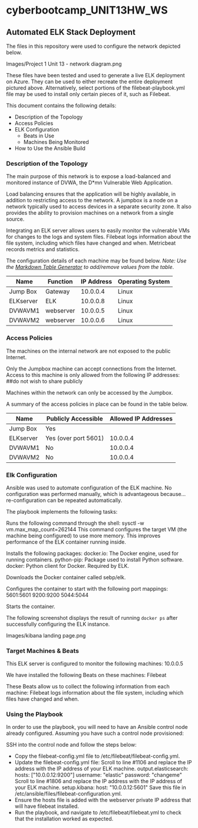 # cyberbootcamp_UNIT13HW_WS

## Automated ELK Stack Deployment

The files in this repository were used to configure the network depicted below.

Images/Project 1 Unit 13 - network diagram.png

These files have been tested and used to generate a live ELK deployment on Azure. They can be used to either recreate the entire deployment pictured above. Alternatively, select portions of the filebeat-playbook.yml file may be used to install only certain pieces of it, such as Filebeat.

This document contains the following details:
- Description of the Topology
- Access Policies
- ELK Configuration
  - Beats in Use
  - Machines Being Monitored
- How to Use the Ansible Build


### Description of the Topology

The main purpose of this network is to expose a load-balanced and monitored instance of DVWA, the D*mn Vulnerable Web Application.

Load balancing ensures that the application will be highly available, in addition to restricting access to the network.
A jumpbox is a node on a network typically used to access devices in a separate security zone. It also provides the ability to provision machines on a network from a single source.

Integrating an ELK server allows users to easily monitor the vulnerable VMs for changes to the logs and system files.
Filebeat logs information about the file system, including which files have changed and when.
Metricbeat records metrics and statistics.

The configuration details of each machine may be found below.
_Note: Use the [Markdown Table Generator](http://www.tablesgenerator.com/markdown_tables) to add/remove values from the table_.

| Name     | Function | IP Address | Operating System |
|----------|----------|------------|------------------|
| Jump Box | Gateway  | 10.0.0.4   | Linux            |
| ELKserver| ELK      | 10.0.0.8   | Linux            |
| DVWAVM1  | webserver| 10.0.0.5   | Linux            |
| DVWAVM2  | webserver| 10.0.0.6   | Linux            |

### Access Policies

The machines on the internal network are not exposed to the public Internet. 

Only the Jumpbox machine can accept connections from the Internet. Access to this machine is only allowed from the following IP addresses: <my home IP> ##do not wish to share publicly

Machines within the network can only be accessed by the Jumpbox.

A summary of the access policies in place can be found in the table below.

| Name     | Publicly Accessible | Allowed IP Addresses |
|----------|---------------------|----------------------|
| Jump Box | Yes                 | <my home IP>         |
| ELKserver| Yes (over port 5601)| 10.0.0.4             |
| DVWAVM1  | No                  | 10.0.0.4             |
| DVWAVM2  | No                  | 10.0.0.4             |

### Elk Configuration

Ansible was used to automate configuration of the ELK machine. No configuration was performed manually, which is advantageous because...
re-configuration can be repeated automatically.

The playbook implements the following tasks:

Runs the following command through the shell: sysctl -w vm.max_map_count=262144
This command configures the target VM (the machine being configured) to use more memory. This improves performance of the ELK container running inside.

Installs the following packages:
docker.io: The Docker engine, used for running containers.
python-pip: Package used to install Python software.
docker: Python client for Docker. Required by ELK.

Downloads the Docker container called sebp/elk.

Configures the container to start with the following port mappings:
5601:5601
9200:9200
5044:5044

Starts the container.

The following screenshot displays the result of running `docker ps` after successfully configuring the ELK instance.

Images/kibana landing page.png

### Target Machines & Beats
This ELK server is configured to monitor the following machines:
10.0.0.5

We have installed the following Beats on these machines:
Filebeat

These Beats allow us to collect the following information from each machine:
Filebeat logs information about the file system, including which files have changed and when.

### Using the Playbook
In order to use the playbook, you will need to have an Ansible control node already configured. Assuming you have such a control node provisioned: 

SSH into the control node and follow the steps below:

- Copy the filebeat-config.yml file to /etc/filebeat/filebeat-config.yml.
- Update the filebeat-config.yml file:
Scroll to line #1106 and replace the IP address with the IP address of your ELK machine.
output.elasticsearch:
hosts: ["10.0.0.12:9200"]
username: "elastic"
password: "changeme"
Scroll to line #1806 and replace the IP address with the IP address of your ELK machine.
setup.kibana:
host: "10.0.0.12:5601"
Save this file in  /etc/ansible/files/filebeat-configuration.yml.
- Ensure the hosts file is added with the webserver private IP address that will have filebeat installed.
- Run the playbook, and navigate to /etc/filebeat/filebeat.yml to check that the installation worked as expected.
